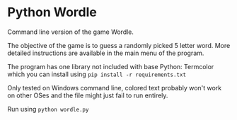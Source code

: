 # Python Wordle

Command line version of the game Wordle.

The objective of the game is to guess a randomly picked 5 letter word. More detailed instructions are available in the main menu of the program.

The program has one library not included with base Python: Termcolor which you can install using ``` pip install -r requirements.txt ```

Only tested on Windows command line, colored text probably won't work on other OSes and the file might just fail to run entirely.

Run using ``` python wordle.py ```
